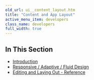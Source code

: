 ```yaml
---
old_url: ui__content_layout.htm
title: "Content and App Layout"
active_menu_item: developers
class_name: developers
full_width: true
---
```



## In This Section

 - [Introduction](/developers/documentation/product-guide/content-and-app-layout/introduction/)
 - [Responsive / Adaptive / Fluid Design](/developers/documentation/product-guide/content-and-app-layout/responsive-adaptive-fluid-design/)
 - [Editing and Laying Out - Reference](/developers/documentation/product-guide/content-and-app-layout/editing-and-laying-out-reference/)

